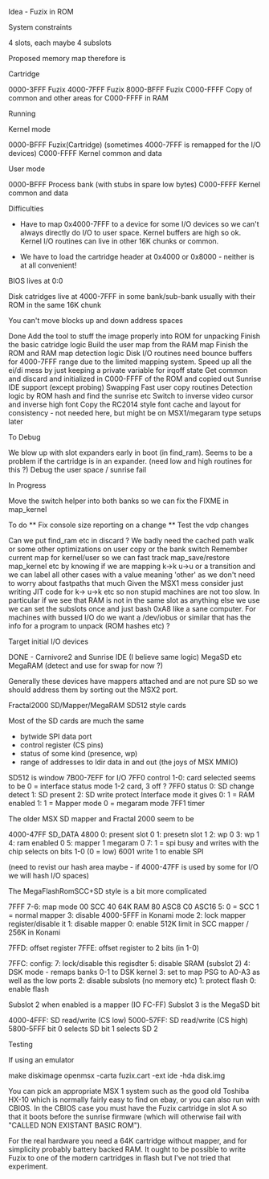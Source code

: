 Idea - Fuzix in ROM


System constraints

4 slots, each maybe 4 subslots

Proposed memory map therefore is

Cartridge

0000-3FFF	Fuzix
4000-7FFF	Fuzix
8000-BFFF	Fuzix
C000-FFFF	Copy of common and other areas for C000-FFFF in RAM

Running

Kernel mode

0000-BFFF	Fuzix(Cartridge)
	(sometimes 4000-7FFF is remapped for the I/O devices)
C000-FFFF	Kernel common and data

User mode

0000-BFFF	Process bank (with stubs in spare low bytes)
C000-FFFF	Kernel common and data

Difficulties
- Have to map 0x4000-7FFF to a device for some I/O devices so we can't
  always directly do I/O to user space. Kernel buffers are high so ok.
  Kernel I/O routines can live in other 16K chunks or common.

- We have to load the cartridge header at 0x4000 or 0x8000 - neither is at
  all convenient!

BIOS lives at 0:0

Disk catridges live at 4000-7FFF in some bank/sub-bank usually with their
ROM in the same 16K chunk

You can't move blocks up and down address spaces

Done
Add the tool to stuff the image properly into ROM for unpacking
Finish the basic catridge logic
Build the user map from the RAM map
Finish the ROM and RAM map detection logic
Disk I/O routines need bounce buffers for 4000-7FFF range due to the
limited mapping system.
Speed up all the ei/di mess by just keeping a private variable for irqoff
state
Get common and discard and initialized in C000-FFFF of the ROM and copied
out
Sunrise IDE support (except probing)
Swapping
Fast user copy routines
Detection logic by ROM hash and find the sunrise etc
Switch to inverse video cursor and inverse high font
Copy the RC2014 style font cache and layout for consistency - not needed
  here, but might be on MSX1/megaram type setups later

To Debug

We blow up with slot expanders early in boot (in find_ram). Seems to be a
problem if the cartridge is in an expander. (need low and high routines for
this ?)
Debug the user space / sunrise fail

In Progress

Move the switch helper into both banks so we can fix the FIXME in map_kernel

To do
** Fix console size reporting on a change **
Test the vdp changes

Can we put find_ram etc in discard ?
We badly need the cached path walk or some other optimizations on user copy
or the bank switch
Remember current map for kernel/user so we can fast track map_save/restore
map_kernel etc by knowing if we are mapping k->k u->u or a transition and
we can label all other cases with a value meaning 'other' as we don't need
to worry about fastpaths that much
Given the MSX1 mess consider just writing JIT code for k-> u->k etc so non
stupid machines are not too slow. In particular if we see that RAM is not in
the same slot as anything else we use we can set the subslots once and just
bash 0xA8 like a sane computer.
For machines with bussed I/O do we want a /dev/iobus or similar that has the
info for a program to unpack (ROM hashes etc) ?

Target initial I/O devices

DONE	-	Carnivore2 and Sunrise IDE (I believe same logic)
MegaSD etc
MegaRAM (detect and use for swap for now ?)

Generally these devices have mappers attached and are not pure SD so we
should address them by sorting out the MSX2 port.

Fractal2000 SD/Mapper/MegaRAM
SD512 style cards

Most of the SD cards are much the same
- bytwide SPI data port
- control register (CS pins)
- status of some kind (presence, wp)
- range of addresses to ldir data in and out (the joys of MSX MMIO)


SD512 is window 7B00-7EFF for I/O
7FF0 control
	1-0: card selected
		seems to be 0 = interface status mode
			1-2 card, 3 off ?
7FF0 status
	0: SD change detect
	1: SD present
	2: SD write protect
	Interface mode it gives
	0: 1 = RAM enabled
	1: 1 = Mapper mode 0 = megaram mode
7FF1 timer

The older MSX SD mapper and Fractal 2000 seem to be

4000-47FF SD_DATA
4800
	 0: present slot 0
	 1: presetn slot 1
	 2: wp 0
	 3: wp 1
	 4: ram enabled 0
	 5: mapper 1 megaram 0
	 7: 1 = spi busy
and writes with the chip selects on bits 1-0 (0 = low)
6001 write 1 to enable SPI

(need to revist our hash area maybe - if 4000-47FF is used by some for I/O
we will hash I/O spaces)

The MegaFlashRomSCC+SD style is a bit more complicated

7FFF
7-6: map mode
00	SCC
40	64K RAM
80 	ASC8
C0	ASC16
5: 0 = SCC 1 = normal mapper
3:	disable 4000-5FFF in Konami mode
2:	lock mapper register/disable it
1:	disable mapper
0:	enable 512K limit in SCC mapper / 256K in Konami

7FFD:	offset register
7FFE:	offset register to 2 bits (in 1-0)

7FFC:	config:
7:	lock/disable this regisdter
5:	disable SRAM (subslot 2)
4:	DSK mode - remaps banks 0-1 to DSK kernel
3:	set to map PSG to A0-A3 as well as the low ports
2:	disable subslots (no memory etc)
1:	protect flash
0:	enable flash

Subslot 2 when enabled is a mapper (IO FC-FF)
Subslot 3 is the MegaSD bit

4000-4FFF:	SD read/write (CS low)
5000-57FF:	SD read/write (CS high)
5800-5FFF	bit 0 selects SD bit 1 selects SD 2



Testing

If using an emulator

make diskimage
openmsx -carta fuzix.cart -ext ide -hda disk.img

You can pick an appropriate MSX 1 system such as the good old Toshiba HX-10
which is normally fairly easy to find on ebay, or you can also run with
CBIOS. In the CBIOS case you must have the Fuzix cartridge in slot A so that it
boots before the sunrise firmware (which will otherwise fail with
"CALLED NON EXISTANT BASIC ROM").

For the real hardware you need a 64K cartridge without mapper, and for
simplicity probably battery backed RAM. It ought to be possible to write
Fuzix to one of the modern cartridges in flash but I've not tried that
experiment.

